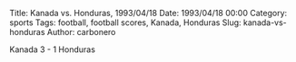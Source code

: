 Title: Kanada vs. Honduras, 1993/04/18
Date: 1993/04/18 00:00
Category: sports
Tags: football, football scores, Kanada, Honduras
Slug: kanada-vs-honduras
Author: carbonero


Kanada 3 - 1 Honduras
